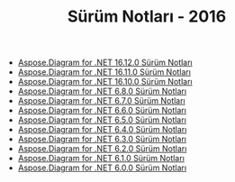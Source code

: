 ﻿---
title: Sürüm Notları - 2016
type: docs
weight: 50
url: /tr/net/release-notes-2016/
---
- [Aspose.Diagram for .NET 16.12.0 Sürüm Notları](/diagram/tr/net/aspose-diagram-for-net-16-12-0-release-notes/)
- [Aspose.Diagram for .NET 16.11.0 Sürüm Notları](/diagram/tr/net/aspose-diagram-for-net-16-11-0-release-notes/)
- [Aspose.Diagram for .NET 16.10.0 Sürüm Notları](/diagram/tr/net/aspose-diagram-for-net-16-10-0-release-notes/)
- [Aspose.Diagram for .NET 6.8.0 Sürüm Notları](/diagram/tr/net/aspose-diagram-for-net-6-8-0-release-notes/)
- [Aspose.Diagram for .NET 6.7.0 Sürüm Notları](/diagram/tr/net/aspose-diagram-for-net-6-7-0-release-notes/)
- [Aspose.Diagram for .NET 6.6.0 Sürüm Notları](/diagram/tr/net/aspose-diagram-for-net-6-6-0-release-notes/)
- [Aspose.Diagram for .NET 6.5.0 Sürüm Notları](/diagram/tr/net/aspose-diagram-for-net-6-5-0-release-notes/)
- [Aspose.Diagram for .NET 6.4.0 Sürüm Notları](/diagram/tr/net/aspose-diagram-for-net-6-4-0-release-notes/)
- [Aspose.Diagram for .NET 6.3.0 Sürüm Notları](/diagram/tr/net/aspose-diagram-for-net-6-3-0-release-notes/)
- [Aspose.Diagram for .NET 6.2.0 Sürüm Notları](/diagram/tr/net/aspose-diagram-for-net-6-2-0-release-notes/)
- [Aspose.Diagram for .NET 6.1.0 Sürüm Notları](/diagram/tr/net/aspose-diagram-for-net-6-1-0-release-notes/)
- [Aspose.Diagram for .NET 6.0.0 Sürüm Notları](/diagram/tr/net/aspose-diagram-for-net-6-0-0-release-notes/)
